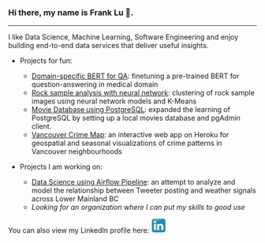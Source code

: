 ### Hi there, my name is Frank Lu 👋.  
---
I like Data Science, Machine Learning, Software Engineering and enjoy building end-to-end data services that deliver useful insights.

- Projects for fun:
  - [Domain-specific BERT for QA](https://huggingface.co/franklu/pubmed_bert_squadv2): finetuning a pre-trained BERT for question-answering in medical domain
  - [Rock sample analysis with neural network](https://github.com/franklu2014/core_sample_analysis/blob/main/core_sample.ipynb): clustering of rock sample images using neural network models and K-Means
  - [Movie Database using PostgreSQL](https://github.com/franklu2014/coding_practice/blob/master/local_imdb_setup.ipynb): expanded the learning of PostgreSQL by setting up a local movies database and pgAdmin client.
  - [Vancouver Crime Map](https://github.com/franklu2014/vancouver-crime-stats): an interactive web app on Heroku for geospatial and seasonal visualizations of crime patterns in Vancouver neighbourhoods

- Projects I am working on:
  - [Data Science using Airflow Pipeline](https://github.com/franklu2014/data_science_with_airflow): an attempt to analyze and model the relationship between Tweeter posting and weather signals across Lower Mainland BC
  - _Looking for an organization where I can put my skills to good use_
  
You can also view my LinkedIn profile here: <a href="https://www.linkedin.com/in/franklu-2019/"><img height="30" src="https://github.com/franklu2014/franklu2014/blob/master/icons/Linkedin_icon.svg?raw=true"></a>


<!--
**franklu2014/franklu2014** is a ✨ _special_ ✨ repository because its `README.md` (this file) appears on your GitHub profile.

Here are some ideas to get you started:

- 🔭 I’m currently working on ...
- 🌱 I’m currently learning ...
- 👯 I’m looking to collaborate on ...
- 🤔 I’m looking for help with ...
- 💬 Ask me about ...
- 📫 How to reach me: ...
- 😄 Pronouns: ...
- ⚡ Fun fact: ...
-->
